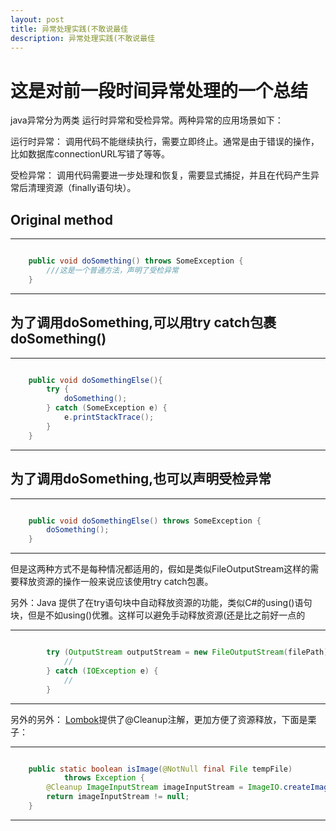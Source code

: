 ```yaml
---
layout: post
title: 异常处理实践(不敢说最佳
description: 异常处理实践(不敢说最佳
---
```


# 这是对前一段时间异常处理的一个总结

java异常分为两类 运行时异常和受检异常。两种异常的应用场景如下：

运行时异常： 调用代码不能继续执行，需要立即终止。通常是由于错误的操作，比如数据库connectionURL写错了等等。

受检异常： 调用代码需要进一步处理和恢复，需要显式捕捉，并且在代码产生异常后清理资源（finally语句块）。

## Original method

---
``` java

    public void doSomething() throws SomeException {
        ///这是一个普通方法，声明了受检异常
    }

```
---


## 为了调用doSomething,可以用try catch包裹doSomething()

---
``` java

    public void doSomethingElse(){
        try {
            doSomething();
        } catch (SomeException e) {
            e.printStackTrace();
        }
    }

```
---

## 为了调用doSomething,也可以声明受检异常

---
``` java

    public void doSomethingElse() throws SomeException {
        doSomething();
    }

```
---

但是这两种方式不是每种情况都适用的，假如是类似FileOutputStream这样的需要释放资源的操作一般来说应该使用try catch包裹。

另外：Java 提供了在try语句块中自动释放资源的功能，类似C#的using()语句块，但是不如using()优雅。这样可以避免手动释放资源(还是比之前好一点的

---
``` java

        try (OutputStream outputStream = new FileOutputStream(filePath)) {
            //
        } catch (IOException e) {
            //
        }

```
---

另外的另外： [Lombok](https://izhangzhihao.github.io/2016/06/29/使用Lombok注解/)提供了@Cleanup注解，更加方便了资源释放，下面是栗子：

---
``` java

    public static boolean isImage(@NotNull final File tempFile)
            throws Exception {
        @Cleanup ImageInputStream imageInputStream = ImageIO.createImageInputStream(tempFile);
        return imageInputStream != null;
    }

```
---
